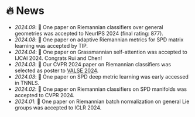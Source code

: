 # 🔥 News
- *2024.09*: 🎉 One paper on Riemannian classifiers over general geometries was accepted to NeurIPS 2024 (final rating: 877).
- *2024.08*: 🎉 One paper on adaptive Riemannian metrics for SPD matrix learning was accepted by TIP.
- *2024.04*: 🎉 One paper on Grassmannian self-attention was accepted to IJCAI 2024. Congrats Rui and Chen!
- *2024.03*: 🎉 Our CVPR 2024 paper on Riemannian classifiers was selected as poster to [VALSE 2024](http://valser.org/2024/#/poster).
- *2024.03*: 🎉 One paper on SPD deep metric learning was early accessed in TNNLS.
- *2024.02*: 🎉 One paper on Riemannian classifiers on SPD manifolds was accepted to CVPR 2024.
- *2024.01*: 🎉 One paper on Riemannian batch normalization on general Lie groups was accepted to ICLR 2024.


<!-- - *2024.01*: 🔥 We release [AudioGPT](https://github.com/AIGC-Audio/AudioGPT) (⭐️6k+) -->